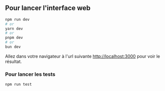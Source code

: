 ## Pour lancer l'interface web

```bash
npm run dev
# or
yarn dev
# or
pnpm dev
# or
bun dev
```

Allez dans votre navigateur à l'url suivante [http://localhost:3000](http://localhost:3000) pour voir le résultat.

### Pour lancer les tests

```bash
npm run test
```
